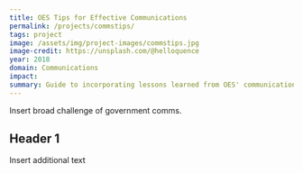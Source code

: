 ```yaml
---
title: OES Tips for Effective Communications
permalink: /projects/commstips/
tags: project
image: /assets/img/project-images/commstips.jpg
image-credit: https://unsplash.com/@helloquence
year: 2018
domain: Communications
impact:
summary: Guide to incorporating lessons learned from OES' communications portfolio. 
---
```

Insert broad challenge of government comms.

## Header 1

Insert additional text

